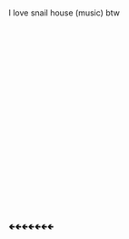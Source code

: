 ### 
I love snail house (music) btw
⠀
⠀
⠀




⠀⠀
⠀
⠀⠀
⠀⠀⠀
⠀⠀⠀
⠀⠀⠀
⠀⠀⠀
⠀⠀⠀
⠀⠀⠀
⠀⠀⠀
⠀⠀⠀
⠀⠀⠀
⠀
⠀⠀
⠀
⠀⠀
⠀
⠀⠀
⠀
⠀⠀
⠀
⠀⠀
⠀

⠀



⠀

⠀


⠀




⠀























⠀




⠀


⠀
⠀⠀
⠀


⠀⠀⠀
⠀⠀⠀
⠀⠀⠀
⠀⠀⠀
⠀⠀⠀
⠀⠀⠀
⠀⠀⠀
⠀⠀⠀
⠀⠀⠀
⠀⠀⠀
⠀⠀⠀
⠀⠀⠀
⠀⠀⠀
⠀⠀⠀
⠀⠀⠀
⠀⠀⠀
⠀⠀⠀
⠀⠀⠀
⠀⠀⠀
⠀⠀⠀
⠀⠀⠀
⠀⠀⠀
⠀⠀⠀
⠀⠀⠀
⠀⠀⠀
⠀⠀⠀
⠀⠀⠀
⠀⠀⠀
⠀

🢀🢀🢀🢀🢀🢀🢀

###
